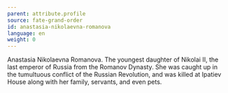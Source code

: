 ```yaml
---
parent: attribute.profile
source: fate-grand-order
id: anastasia-nikolaevna-romanova
language: en
weight: 0
---
```


Anastasia Nikolaevna Romanova.
The youngest daughter of Nikolai II, the last emperor of Russia from the Romanov Dynasty.
She was caught up in the tumultuous conflict of the Russian Revolution, and was killed at Ipatiev House along with her family, servants, and even pets.
